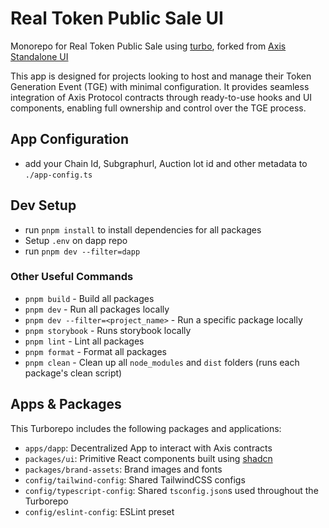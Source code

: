 # Real Token Public Sale UI

Monorepo for Real Token Public Sale using [turbo](https://turbo.build/repo), forked from [Axis Standalone UI](https://github.com/Axis-Fi/standalone-ui)

This app is designed for projects looking to host and manage their Token Generation Event (TGE) with minimal configuration. It provides seamless integration of Axis Protocol contracts through ready-to-use hooks and UI components, enabling full ownership and control over the TGE process.

## App Configuration

- add your Chain Id, Subgraphurl, Auction lot id and other metadata to `./app-config.ts`

## Dev Setup

- run `pnpm install` to install dependencies for all packages
- Setup `.env` on dapp repo
- run `pnpm dev --filter=dapp`

### Other Useful Commands

- `pnpm build` - Build all packages
- `pnpm dev` - Run all packages locally
- `pnpm dev --filter=<project_name>` - Run a specific package locally
- `pnpm storybook` - Runs storybook locally
- `pnpm lint` - Lint all packages
- `pnpm format` - Format all packages
- `pnpm clean` - Clean up all `node_modules` and `dist` folders (runs each package's clean script)

## Apps & Packages

This Turborepo includes the following packages and applications:

- `apps/dapp`: Decentralized App to interact with Axis contracts
- `packages/ui`: Primitive React components built using [shadcn](https://ui.shadcn.com/)
- `packages/brand-assets`: Brand images and fonts
- `config/tailwind-config`: Shared TailwindCSS configs
- `config/typescript-config`: Shared `tsconfig.json`s used throughout the Turborepo
- `config/eslint-config`: ESLint preset
